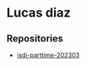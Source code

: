 # Lucas diaz

## Repositories

- [isdi-parttime-202303](https://github.com/LucasDDiazCuenca/isdi-parttime-202303)

